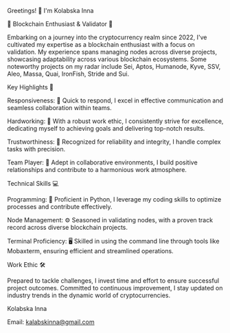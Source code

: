 Greetings! 👋 I'm Kolabska Inna

🔗 Blockchain Enthusiast & Validator 🚀

Embarking on a journey into the cryptocurrency realm since 2022, I've cultivated my expertise as a blockchain enthusiast with a focus on validation. My experience spans managing nodes across diverse projects, showcasing adaptability across various blockchain ecosystems. Some noteworthy projects on my radar include  Sei, Aptos, Humanode, Kyve, SSV, Aleo, Massa, Quai, IronFish, Stride and Sui.

Key Highlights 🌟

Responsiveness: 📱 Quick to respond, I excel in effective communication and seamless collaboration within teams.

Hardworking: 💼 With a robust work ethic, I consistently strive for excellence, dedicating myself to achieving goals and delivering top-notch results.

Trustworthiness: 🤲 Recognized for reliability and integrity, I handle complex tasks with precision.

Team Player: 🤝 Adept in collaborative environments, I build positive relationships and contribute to a harmonious work atmosphere.

Technical Skills 💻


Programming: 🐍 Proficient in Python, I leverage my coding skills to optimize processes and contribute effectively.

Node Management: ⚙️ Seasoned in validating nodes, with a proven track record across diverse blockchain projects.

Terminal Proficiency: 🖥️ Skilled in using the command line through tools like Mobaxterm, ensuring efficient and streamlined operations.

Work Ethic 🛠️

Prepared to tackle challenges, I invest time and effort to ensure successful project outcomes. Committed to continuous improvement, I stay updated on industry trends in the dynamic world of cryptocurrencies.

Kolabska Inna

Email: kalabskinna@gmail.com
